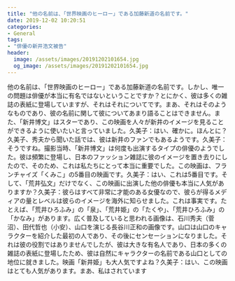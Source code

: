 ```yaml
---
title: "他の名前は、「世界映画のヒーロー」である加藤新道の名前です。"
date: 2019-12-02 10:20:51
categories:
- General
tags:
- "俳優の新井浩文被告"
header:
  image: /assets/images/20191202101654.jpg
  og_image: /assets/images/20191202101654.jpg
---
```


他の名前は、「世界映画のヒーロー」である加藤新道の名前です。しかし、唯一の問題は俳優が本当に有名ではないということですか？とにかく、彼は多くの雑誌の表紙に登場していますが、それはそれについてです。まあ、それはそのようなものであり、彼の名前に関して彼についてあまり語ることはできません。また、「新井博文」はスターであり、この映画を人々が新井のイメージを見ることができるように使いたいと言っていました。久美子：はい、確かに。ほんとに？久美子、秀夫から聞いた話では、彼は新井のファンでもあるようです。久美子：そうですね。撮影当時、「新井博文」は何度も出演するタイプの俳優のようでした。彼は頻繁に登場し、日本のファッション雑誌に彼のイメージを置き去りにしたので、そのため、これは私たちにとって本当に重要でした。この映画は、フランチャイズ「くみこ」の5番目の映画です。久美子：はい、これは5番目です。そして、「荒井弘文」だけでなく、この映画に出演した他の俳優も本当に人気がありますか？久美子：彼らはすべて非常に才能のある女優なので、彼らが得るメディアの量とレベルは彼らのイメージを海外に知らせました。これは事実です。たとえば、「荒井ひろふみ」の「泉」、「荒井姫」の「たくや」、「荒井ひろふみ」の「かなみ」があります。広く普及していると思われる画像は、石川秀夫（菅沼）、田代哲也（小安）、山口を演じる長谷川正和の画像です。山口は山口のキャラクターを紹介した最初の人であり、その後にセンセーションになりました。それは彼の役割ではありませんでしたが、彼は大きな有名人であり、日本の多くの雑誌の表紙に登場したため、彼は自然にキャラクターの名前である山口としての地位に就きました。映画「新井姫」も大人気ですよね？久美子：はい、この映画はとても人気があります。まあ、私はされています
